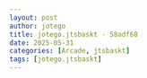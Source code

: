 ```yaml
---
layout: post
author: jotego
title: jotego.jtsbaskt - 58adf68
date: 2025-05-31
categories: [Arcade, jtsbaskt]
tags: [jotego.jtsbaskt]
---
```


